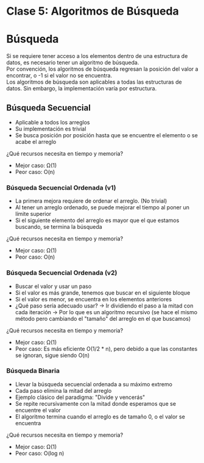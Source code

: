 # Clase 5: Algoritmos de Búsqueda

# Búsqueda
Si se requiere tener acceso a los elementos dentro de una estructura de datos, es necesario tener un algoritmo de búsqueda. <br>
Por convención, los algoritmos de búsqueda regresan la posición del valor a encontrar, o -1 si el valor no se encuentra. <br>
Los algoritmos de búsqueda son aplicables a todas las estructuras de datos. Sin embargo, la implementación varía por estructura. 

## Búsqueda Secuencial 
- Aplicable a todos los arreglos
- Su implementación es trivial 
- Se busca posición por posición hasta que se encuentre el elemento o se acabe el arreglo
  
¿Qué recursos necesita en tiempo y memoria? 
- Mejor caso: Ω(1)
- Peor caso: O(n)

### Búsqueda Secuencial Ordenada (v1)
- La primera mejora requiere de ordenar el arreglo. (No trivial)
- Al tener un arreglo ordenado, se puede mejorar el tiempo al poner un límite superior
- Si el siguiente elemento del arreglo es mayor que el que estamos buscando, se termina la búsqueda

¿Qué recursos necesita en tiempo y memoria? 
- Mejor caso: Ω(1)
- Peor caso: O(n)
  
### Búsqueda Secuencial Ordenada (v2)
- Buscar el valor y usar un paso 
- Si el valor es más grande, tenemos que buscar en el siguiente bloque
- Si el valor es menor, se encuentra en los elementos anteriores
- ¿Qué paso sería adecuado usar? -> Ir dividiendo el paso a la mitad con cada iteración -> Por lo que es un algoritmo recursivo (se hace el mismo método pero cambiando el "tamaño" del arreglo en el que buscamos)

¿Qué recursos necesita en tiempo y memoria? 
- Mejor caso: Ω(1)
- Peor caso: Es más eficiente O(1/2 * n), pero debido a que las constantes se ignoran, sigue siendo O(n)

### Búsqueda Binaria
- Llevar la búsqueda secuencial ordenada a su máximo extremo
- Cada paso elimina la mitad del arreglo
- Ejemplo clásico del paradigma: "Divide y vencerás"
- Se repite recursivamente con la mitad donde esperamos que se encuentre el valor
- El algoritmo termina cuando el arreglo es de tamaño 0, o el valor se encuentra

¿Qué recursos necesita en tiempo y memoria? 
- Mejor caso: Ω(1)
- Peor caso: O(log n)
